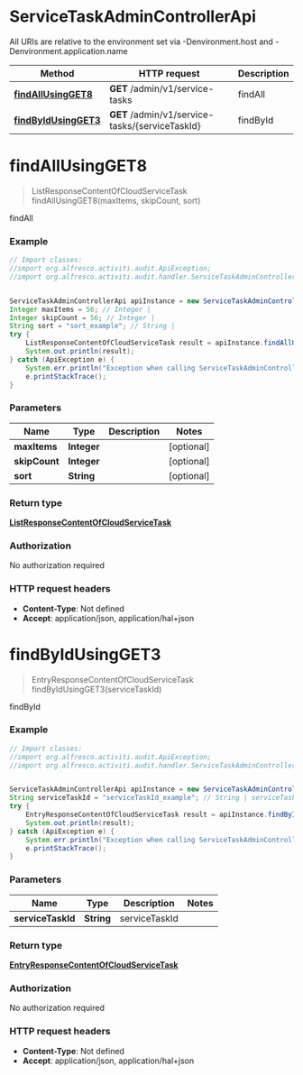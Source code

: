 # ServiceTaskAdminControllerApi

All URIs are relative to the environment set via -Denvironment.host and -Denvironment.application.name

Method | HTTP request | Description
------------- | ------------- | -------------
[**findAllUsingGET8**](ServiceTaskAdminControllerApi.md#findAllUsingGET8) | **GET** /admin/v1/service-tasks | findAll
[**findByIdUsingGET3**](ServiceTaskAdminControllerApi.md#findByIdUsingGET3) | **GET** /admin/v1/service-tasks/{serviceTaskId} | findById

<a name="findAllUsingGET8"></a>
# **findAllUsingGET8**
> ListResponseContentOfCloudServiceTask findAllUsingGET8(maxItems, skipCount, sort)

findAll

### Example
```java
// Import classes:
//import org.alfresco.activiti.audit.ApiException;
//import org.alfresco.activiti.audit.handler.ServiceTaskAdminControllerApi;


ServiceTaskAdminControllerApi apiInstance = new ServiceTaskAdminControllerApi();
Integer maxItems = 56; // Integer | 
Integer skipCount = 56; // Integer | 
String sort = "sort_example"; // String | 
try {
    ListResponseContentOfCloudServiceTask result = apiInstance.findAllUsingGET8(maxItems, skipCount, sort);
    System.out.println(result);
} catch (ApiException e) {
    System.err.println("Exception when calling ServiceTaskAdminControllerApi#findAllUsingGET8");
    e.printStackTrace();
}
```

### Parameters

Name | Type | Description  | Notes
------------- | ------------- | ------------- | -------------
 **maxItems** | **Integer**|  | [optional]
 **skipCount** | **Integer**|  | [optional]
 **sort** | **String**|  | [optional]

### Return type

[**ListResponseContentOfCloudServiceTask**](ListResponseContentOfCloudServiceTask.md)

### Authorization

No authorization required

### HTTP request headers

 - **Content-Type**: Not defined
 - **Accept**: application/json, application/hal+json

<a name="findByIdUsingGET3"></a>
# **findByIdUsingGET3**
> EntryResponseContentOfCloudServiceTask findByIdUsingGET3(serviceTaskId)

findById

### Example
```java
// Import classes:
//import org.alfresco.activiti.audit.ApiException;
//import org.alfresco.activiti.audit.handler.ServiceTaskAdminControllerApi;


ServiceTaskAdminControllerApi apiInstance = new ServiceTaskAdminControllerApi();
String serviceTaskId = "serviceTaskId_example"; // String | serviceTaskId
try {
    EntryResponseContentOfCloudServiceTask result = apiInstance.findByIdUsingGET3(serviceTaskId);
    System.out.println(result);
} catch (ApiException e) {
    System.err.println("Exception when calling ServiceTaskAdminControllerApi#findByIdUsingGET3");
    e.printStackTrace();
}
```

### Parameters

Name | Type | Description  | Notes
------------- | ------------- | ------------- | -------------
 **serviceTaskId** | **String**| serviceTaskId |

### Return type

[**EntryResponseContentOfCloudServiceTask**](EntryResponseContentOfCloudServiceTask.md)

### Authorization

No authorization required

### HTTP request headers

 - **Content-Type**: Not defined
 - **Accept**: application/json, application/hal+json


